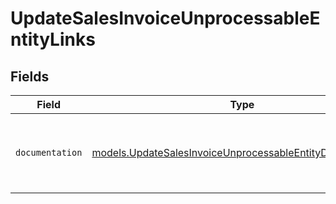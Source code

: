 # UpdateSalesInvoiceUnprocessableEntityLinks


## Fields

| Field                                                                                                                        | Type                                                                                                                         | Required                                                                                                                     | Description                                                                                                                  |
| ---------------------------------------------------------------------------------------------------------------------------- | ---------------------------------------------------------------------------------------------------------------------------- | ---------------------------------------------------------------------------------------------------------------------------- | ---------------------------------------------------------------------------------------------------------------------------- |
| `documentation`                                                                                                              | [models.UpdateSalesInvoiceUnprocessableEntityDocumentation](../models/updatesalesinvoiceunprocessableentitydocumentation.md) | :heavy_check_mark:                                                                                                           | The URL to the generic Mollie API error handling guide.                                                                      |